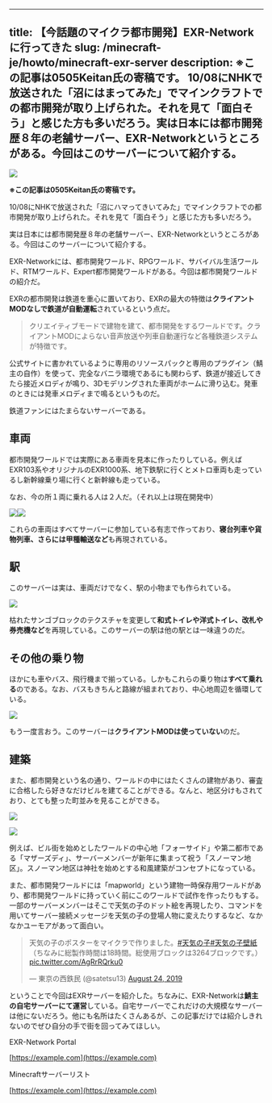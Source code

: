 
---
title: 【今話題のマイクラ都市開発】EXR-Networkに行ってきた
slug: /minecraft-je/howto/minecraft-exr-server
description: ※この記事は0505Keitan氏の寄稿です。
 10/08にNHKで放送された「沼にはまってみた」でマインクラフトでの都市開発が取り上げられた。それを見て「面白そう」と感じた方も多いだろう。実は日本には都市開発歴８年の老舗サーバー、EXR-Networkというところがある。今回はこのサーバーについて紹介する。
---

![](https://cdn-ak.f.st-hatena.com/images/fotolife/s/sasigume/20210208/20210208073840.jpg)

**※この記事は0505Keitan氏の寄稿です。**

10/08にNHKで放送された「沼にハマってきいてみた」でマインクラフトでの都市開発が取り上げられた。それを見て「面白そう」と感じた方も多いだろう。

実は日本には都市開発歴８年の老舗サーバー、EXR-Networkというところがある。今回はこのサーバーについて紹介する。

EXR-Networkには、都市開発ワールド、RPGワールド、サバイバル生活ワールド、RTMワールド、Expert都市開発ワールドがある。今回は都市開発ワールドの紹介だ。

EXRの都市開発は鉄道を重心に置いており、EXRの最大の特徴は**クライアントMODなしで鉄道が自動運転**されているという点だ。

> クリエイティブモードで建物を建て、都市開発をするワールドです。クライアントMODによらない音声放送や列車自動運行など各種鉄道システムが特徴です。

公式サイトに書かれているように専用のリソースパックと専用のプラグイン（鯖主の自作）を使って、完全なバニラ環境であるにも関わらず、鉄道が接近してきたら接近メロディが鳴り、3Dモデリングされた車両がホームに滑り込む。発車のときには発車メロディまで鳴るというものだ。

鉄道ファンにはたまらないサーバーである。

## 車両

都市開発ワールドでは実際にある車両を見本に作ったりしている。例えばEXR103系やオリジナルのEXR1000系、地下鉄駅に行くとメトロ車両も走っているし新幹線乗り場に行くと新幹線も走っている。

なお、今の所１両に乗れる人は２人だ。（それ以上は現在開発中）

![](https://cdn-ak.f.st-hatena.com/images/fotolife/s/sasigume/20210208/20210208073902.png)![](https://cdn-ak.f.st-hatena.com/images/fotolife/s/sasigume/20210208/20210208073906.png)

これらの車両はすべてサーバーに参加している有志で作っており、**寝台列車や貨物列車、さらには甲種輸送など**も再現されている。

## 駅

このサーバーは実は、車両だけでなく、駅の小物までも作られている。

![](https://cdn-ak.f.st-hatena.com/images/fotolife/s/sasigume/20210208/20210208073913.png)

枯れたサンゴブロックのテクスチャを変更して**和式トイレや洋式トイレ、改札や券売機など**を再現している。このサーバーの駅は他の駅とは一味違うのだ。

## その他の乗り物

ほかにも車やバス、飛行機まで揃っている。しかもこれらの乗り物は**すべて乗れる**のである。なお、バスもきちんと路線が組まれており、中心地周辺を循環している。

![](https://cdn-ak.f.st-hatena.com/images/fotolife/s/sasigume/20210208/20210208073859.png)

もう一度言おう。このサーバーは**クライアントMODは使っていない**のだ。

## 建築

また、都市開発という名の通り、ワールドの中にはたくさんの建物があり、審査に合格したら好きなだけビルを建てることができる。なんと、地区分けもされており、とても整った町並みを見ることができる。

![](https://cdn-ak.f.st-hatena.com/images/fotolife/s/sasigume/20210208/20210208073909.png)

![](https://cdn-ak.f.st-hatena.com/images/fotolife/s/sasigume/20210208/20210208073856.png)

例えば、ビル街を始めとしたワールドの中心地「フォーサイド」や第二都市である「マザーズディ」、サーバーメンバーが新年に集まって祝う「スノーマン地区」。スノーマン地区は神社を始めとする和風建築がコンセプトになっている。

また、都市開発ワールドには「mapworld」という建物一時保存用ワールドがあり、都市開発ワールドに持っていく前にこのワールドで試作を作ったりもする。一部のサーバーメンバーはそこで天気の子のドット絵を再現したり、コマンドを用いてサーバー接続メッセージを天気の子の登場人物に変えたりするなど、なかなかユーモアがあって面白い。

> 天気の子のポスターをマイクラで作りました。[#天気の子](https://twitter.com/hashtag/%E5%A4%A9%E6%B0%97%E3%81%AE%E5%AD%90?src=hash&ref_src=twsrc%5Etfw)[#天気の子壁紙](https://twitter.com/hashtag/%E5%A4%A9%E6%B0%97%E3%81%AE%E5%AD%90%E5%A3%81%E7%B4%99?src=hash&ref_src=twsrc%5Etfw)  
> （ちなみに総製作時間は18時間。総使用ブロックは3264ブロックです。） [pic.twitter.com/AgRrRQrku0](https://t.co/AgRrRQrku0)
> 
> — 東京の西鉄民 (@satetsu13) [August 24, 2019](https://twitter.com/satetsu13/status/1165286070533013504?ref_src=twsrc%5Etfw)

ということで今回はEXRサーバーを紹介した。ちなみに、EXR-Networkは**鯖主の自宅サーバーにて運営**している。自宅サーバーでこれだけの大規模なサーバーは他にないだろう。他にも名所はたくさんあるが、この記事だけでは紹介しきれないのでぜひ自分の手で街を回ってみてほしい。

EXR-Network Portal

[https://example.com](https://example.com)

Minecraftサーバーリスト

[https://example.com](https://example.com)
